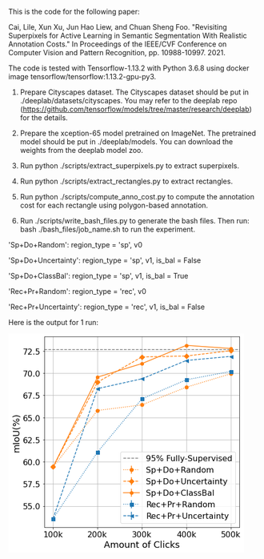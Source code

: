 This is the code for the following paper:

Cai, Lile, Xun Xu, Jun Hao Liew, and Chuan Sheng Foo. 
"Revisiting Superpixels for Active Learning in Semantic Segmentation With Realistic Annotation Costs." 
In Proceedings of the IEEE/CVF Conference on Computer Vision and Pattern Recognition, pp. 10988-10997. 2021.

The code is tested with Tensorflow-1.13.2 with Python 3.6.8 using docker image tensorflow/tensorflow:1.13.2-gpu-py3.

1. Prepare Cityscapes dataset.
The Cityscapes dataset should be put in ./deeplab/datasets/cityscapes. You may refer to the deeplab repo (https://github.com/tensorflow/models/tree/master/research/deeplab) for the details.

2. Prepare the xception-65 model pretrained on ImageNet.
The pretrained model should be put in ./deeplab/models. You can download the weights from the deeplab model zoo.

3. Run python ./scripts/extract_superpixels.py to extract superpixels.

4. Run python ./scripts/extract_rectangles.py to extract rectangles.

5. Run python ./scripts/compute_anno_cost.py to compute the annotation cost for each rectangle using polygon-based annotation.

6. Run ./scripts/write_bash_files.py to generate the bash files. Then run:
bash ./bash_files/job_name.sh to run the experiment.

'Sp+Do+Random': region_type = 'sp', v0

'Sp+Do+Uncertainty': region_type = 'sp', v1, is_bal = False

'Sp+Do+ClassBal': region_type = 'sp', v1, is_bal = True

'Rec+Pr+Random': region_type = 'rec', v0

'Rec+Pr+Uncertainty': region_type = 'rec', v1, is_bal = False

Here is the output for 1 run:

![Alt text](./result.png?raw=true)



